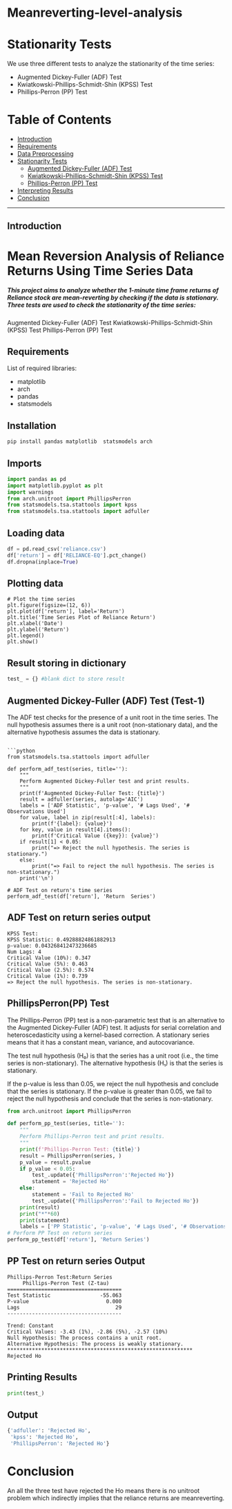 # Meanreverting-level-analysis

    


# Stationarity Tests

We use three different tests to analyze the stationarity of the time series:
- Augmented Dickey-Fuller (ADF) Test
- Kwiatkowski-Phillips-Schmidt-Shin (KPSS) Test
- Phillips-Perron (PP) Test
# Table of Contents

- [Introduction](#introduction)
- [Requirements](#requirements)
- [Data Preprocessing](#data-preprocessing)
- [Stationarity Tests](#stationarity-tests)
  - [Augmented Dickey-Fuller (ADF) Test](#augmented-dickey-fuller-adf-test)
  - [Kwiatkowski-Phillips-Schmidt-Shin (KPSS) Test](#kwiatkowski-phillips-schmidt-shin-kpss-test)
  - [Phillips-Perron (PP) Test](#phillips-perron-pp-test)
- [Interpreting Results](#interpreting-results)
- [Conclusion](#conclusion)

---

## Introduction
# Mean Reversion Analysis of Reliance Returns Using Time Series Data
##### This project aims to analyze whether the 1-minute time frame returns of Reliance stock are mean-reverting by checking if the data is stationary. Three tests are used to check the stationarity of the time series:
Augmented Dickey-Fuller (ADF) Test
Kwiatkowski-Phillips-Schmidt-Shin (KPSS) Test
Phillips-Perron (PP) Test

## Requirements
List of required libraries:
- matplotlib
- arch
- pandas 
- statsmodels

## Installation
```bash
pip install pandas matplotlib  statsmodels arch
```
## Imports
```python
import pandas as pd
import matplotlib.pyplot as plt
import warnings
from arch.unitroot import PhillipsPerron
from statsmodels.tsa.stattools import kpss
from statsmodels.tsa.stattools import adfuller
```
## Loading data
```python
df = pd.read_csv('reliance.csv')
df['return'] = df['RELIANCE-EQ'].pct_change()
df.dropna(inplace=True)
```
## Plotting data
```
# Plot the time series
plt.figure(figsize=(12, 6))
plt.plot(df['return'], label='Return')
plt.title('Time Series Plot of Reliance Return')
plt.xlabel('Date')
plt.ylabel('Return')
plt.legend()
plt.show()
```
## Result storing in dictionary
```python
test_ = {} #blank dict to store result
```
## Augmented Dickey-Fuller (ADF) Test (Test-1)
The ADF test checks for the presence of a unit root in the time series. The null hypothesis assumes there is a unit root (non-stationary data), and the alternative hypothesis assumes the data is stationary.
```

```python
from statsmodels.tsa.stattools import adfuller

def perform_adf_test(series, title=''):
    """
    Perform Augmented Dickey-Fuller test and print results.
    """
    print(f'Augmented Dickey-Fuller Test: {title}')
    result = adfuller(series, autolag='AIC')
    labels = ['ADF Statistic', 'p-value', '# Lags Used', '# Observations Used']
    for value, label in zip(result[:4], labels):
        print(f'{label}: {value}')
    for key, value in result[4].items():
        print(f'Critical Value ({key}): {value}')
    if result[1] < 0.05:
        print("=> Reject the null hypothesis. The series is stationary.")
    else:
        print("=> Fail to reject the null hypothesis. The series is non-stationary.")
    print('\n')

# ADF Test on return's time series
perform_adf_test(df['return'], 'Return  Series')
```
## ADF Test on  return series output
```
KPSS Test:
KPSS Statistic: 0.49288824861882913
p-value: 0.043268412473236685
Num Lags: 4
Critical Value (10%): 0.347
Critical Value (5%): 0.463
Critical Value (2.5%): 0.574
Critical Value (1%): 0.739
=> Reject the null hypothesis. The series is non-stationary.
```
## PhillipsPerron(PP) Test
The Phillips-Perron (PP) test is a non-parametric test that is an alternative to the Augmented Dickey-Fuller (ADF) test. It adjusts for serial correlation and heteroscedasticity using a kernel-based correction. A stationary series means that it has a constant mean, variance, and autocovariance.

The test null hypothesis (H₀) is that the series has a unit root (i.e., the time series is non-stationary). The alternative hypothesis (H₁) is that the series is stationary.

If the p-value is less than 0.05, we reject the null hypothesis and conclude that the series is stationary.
If the p-value is greater than 0.05, we fail to reject the null hypothesis and conclude that the series is non-stationary.

```python
from arch.unitroot import PhillipsPerron

def perform_pp_test(series, title=''):
    """
    Perform Phillips-Perron test and print results.
    """
    print(f'Phillips-Perron Test: {title}')
    result = PhillipsPerron(series, )
    p_value = result.pvalue
    if p_value < 0.05:
        test_.update({'PhillipsPerron':'Rejected Ho'})
        statement = 'Rejected Ho'
    else:
        statement = 'Fail to Rejected Ho'
        test_.update({'PhillipsPerron':'Fail to Rejected Ho'})
    print(result)
    print("*"*60)
    print(statement)
    labels = ['PP Statistic', 'p-value', '# Lags Used', '# Observations Used']
# Perform PP Test on return series
perform_pp_test(df['return'], 'Return Series')
```
## PP Test on return series Output
```console
Phillips-Perron Test:Return Series
     Phillips-Perron Test (Z-tau)    
=====================================
Test Statistic                -55.063
P-value                         0.000
Lags                               29
-------------------------------------

Trend: Constant
Critical Values: -3.43 (1%), -2.86 (5%), -2.57 (10%)
Null Hypothesis: The process contains a unit root.
Alternative Hypothesis: The process is weakly stationary.
************************************************************
Rejected Ho
```
## Printing Results 
```python
print(test_)
```
## Output
```python
{'adfuller': 'Rejected Ho',
 'kpss': 'Rejected Ho',
 'PhillipsPerron': 'Rejected Ho'}
```
# Conclusion
An all the three test have rejected the Ho means there is no unitroot problem which indirectly implies that the reliance returns are meanreverting.

